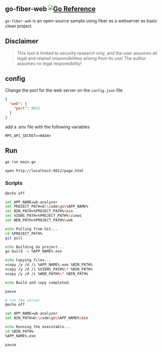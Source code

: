 ## go-fiber-web [![Go Reference][1]][2]

`go-fiber-web` is an open-source sample using fiber as a webserver as basic clean project.

## Disclaimer
> This tool is limited to security research only, and the user assumes all legal and related responsibilities arising from its use! The author assumes no legal responsibility!

## config
Change the port for the web server on the `config.json` file
```json
{
  "web": {
    "port": 9012
  }
}
```
add a .env file with the following variables

```env
MPS_API_SECRET=<HASH>
```

## Run
```bash
go run main.go

open http://localhost:9012/page.html
```

### Scripts
```bash
@echo off

set APP_NAME=wb-analyzer
set PROJECT_PATH=D:\code\go\%APP_NAME%
set BIN_PATH=%PROJECT_PATH%\bin
set VIEWS_PATH=%PROJECT_PATH%\views
set WEB_PATH=%PROJECT_PATH%\web

echo Pulling from Git...
cd %PROJECT_PATH%
git pull

echo Building Go project...
go build -o %APP_NAME%.exe

echo Copying files...
xcopy /y /d /i %APP_NAME%.exe %BIN_PATH%
xcopy /y /d /i %VIEWS_PATH%\* %BIN_PATH%
xcopy /y /d /i %WEB_PATH%\* %BIN_PATH%

echo Build and copy completed.

pause
```


```bash
# run the server
@echo off

set APP_NAME=wb-analyzer
set BIN_PATH=D:\code\go\%APP_NAME%\bin

echo Running the executable...
cd %BIN_PATH%
%APP_NAME%.exe

pause
```


[1]: https://pkg.go.dev/badge/github.com/teocci/go-fiber-web.svg
[2]: https://pkg.go.dev/github.com/teocci/go-fiber-web
[3]: https://github.com/teocci/go-fiber-web/releases/tag/v1.0.0



